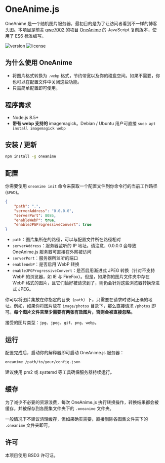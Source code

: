 # OneAnime.js

OneAnime 是一个随机图片服务器，最初目的是为了让访问者看到不一样的博客头图。本项目是前辈 [qwe7002](https://qwe7002.com) 的项目 [OneAnime](https://github.com/qwe7002/OneAnime) 的 JavaScript 复刻版本，使用了 ES6 标准编写。

![version](https://img.shields.io/npm/v/oneanime.svg) ![license](https://img.shields.io/npm/l/oneanime.svg)

## 为什么使用 OneAnime ##

* 将图片格式转换为 `.webp` 格式，节约带宽以及你的磁盘空间。如果不需要，你也可以在配置文件中关闭这些功能。
* 只需简单配置即可使用。

## 程序需求

* Node.js 8.5+
* **带有 webp 支持的** imagemagick。Debian / Ubuntu 用户可直接 `sudo apt install imagemagick webp`

## 安装 / 更新 ##

```bash
npm install -g oneanime
```

## 配置 ##

你需要使用 `oneanime init` 命令来获取一个配置文件到你命令行的当前工作路径 (`$PWD`)。

```json
{
    "path": ".",
    "serverAddress": "0.0.0.0",
    "serverPort": 8086,
    "enableWebP": true,
    "enableJPGProgressiveConvert": true
}
```

* `path`：图片集所在的路径，可以与配置文件所在路径相对
* `serverAddress`：服务器监听的 IP 地址。请注意，0.0.0.0 会导致 OneAnime.js 服务器可直接在外网被访问
* `serverPort`：服务器所监听的端口
* `enableWebP`：是否启用 WebP 转换
* `enableJPGProgressiveConvert`：是否启用渐进式 JPEG 转换（针对不支持 WebP 的浏览器，如 IE 与 FireFox）。但是，如果你的图片文件夹中存在 WebP 格式的图片，且它们恰好被请求到了，则仍会针对这些浏览器转换渐进式 JPEG。

你可以将图片集放在你指定的目录（`path`）下，只需要在请求时访问正确的地址。例如，如果你将图片放在 `image/photos` 目录下，那么直接请求 `/photos` 即可。**每个图片文件夹至少需要有两张有效图片，否则会被直接忽略。**

接受的图片类型：`jpg`、`jpeg`、`gif`、`png`、`webp`。

## 运行

配置完成后，启动你的解释器即可启动 OneAnime.js 服务器：

```bash
oneanime /path/to/your/config.json
```

建议使用 pm2 或 systemd 等工具确保服务器持续运行。

## 缓存

为了减少不必要的资源浪费，每次 OneAnime.js 执行转换操作，转换结果都会被缓存，并被保存到各图集文件夹下的 `.oneanime` 文件夹。

一般情况下不建议清理缓存，但如果确实需要，直接删除各图集文件夹下的 `.oneanime` 文件夹即可。

## 许可

本项目使用 BSD3 许可证。
